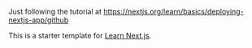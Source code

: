 Just following the tutorial at https://nextjs.org/learn/basics/deploying-nextjs-app/github 

This is a starter template for [Learn Next.js](https://nextjs.org/learn).
